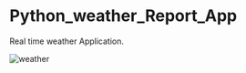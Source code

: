 # Python_weather_Report_App

Real time weather Application.

![weather](https://github.com/tkdeshan/Python_weather_Report_App/assets/100216231/da576da8-92e7-4ec4-a474-82d997bc8ffd)
